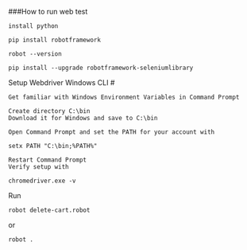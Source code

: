 

###How to run web test
    
    install python 
    
    pip install robotframework

    robot --version
       
    pip install --upgrade robotframework-seleniumlibrary
    

Setup Webdriver 
Windows CLI #

    Get familiar with Windows Environment Variables in Command Prompt
    
    Create directory C:\bin
    Download it for Windows and save to C:\bin
    
    Open Command Prompt and set the PATH for your account with

    setx PATH "C:\bin;%PATH%"

    Restart Command Prompt
    Verify setup with

    chromedriver.exe -v
    
Run
    
    robot delete-cart.robot 
or

    robot .

